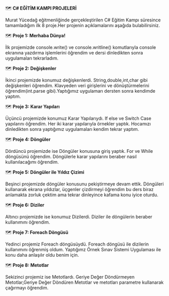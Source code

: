 :world_map: **C# EĞİTİM KAMPI PROJELERİ**

Murat Yücedağ eğitmenliğinde gerçekleştirilen C# Eğitim Kampı süresince tamamladığım ilk 8 proje.Her projenin açıklamalarını aşağıda bulabilirsiniz.

:world_map: **Proje 1:  Merhaba Dünya!**

 İlk projemizde console.write() ve console.writline() komutlarıyla console ekranına yazdırma işlemlerini öğrendim ve dersi dinledikten sonra uygulamaları tekrarladım.

:world_map: **Proje 2: Değişkenler**

İkinci projemizde konumuz değişkenlerdi. String,double,int,char gibi değişkenleri öğrendim. Klavyeden veri girişlerini ve dönüştürmelerini öğrendim(int.parse gibi).Yaptığımız uygulamarı dersten sonra kendimde yaptım.


:world_map:  **Proje 3: Karar Yapıları**

Üçüncü projemizde konumuz Karar Yapılarıydı. If else ve Switch Case yapılarını öğrendim. Her iki karar yapılarıyla örnekler yaptık. Hocamızı dinledikten sonra yaptığımız uygulamaları kendim tekrar yaptım.


:world_map:  **Proje 4: Döngüler**

Dördüncü projemizde ise Döngüler konusuna giriş yaptık. For ve While döngüsünü öğrendim. Döngülerle karar yapılarını beraber nasıl kullanılacağımı öğrendim. 


:world_map:  **Proje 5: Döngüler ile Yıldız Çizimi**

Beşinci projemizde döngüler konusunu pekiştirmeye devam ettik. Döngüleri kullanarak ekrana yıldızlar, üçgenler çizdirmeyi öğrendim bu ders biraz anlamakta zorluk çektim ama tekrar dinleyince kafama konu iyice oturdu.


:world_map:  **Proje 6: Diziler**

Altıncı projemizde ise konumuz Dizilerdi. Diziler ile döngülerin beraber kullanımını öğrendim.


:world_map:  **Proje 7: Foreach Döngüsü**

Yedinci projemiz Foreach döngüsüydü. Foreach döngüsü ile dizilerin kullanımını öğrenmiş oldum. Yaptığımz Örnek Sınav Sistemi Uygulaması ile konu daha anlaşılır oldu benim için.


:world_map:  **Proje 8: Metotlar** 

Sekizinci projemiz ise Metotlardı. Geriye Değer Döndürmeyen Metotlar,Geriye Değer Döndüren Metotlar ve metotları parametre kullanarak çağırmayı öğrendim.


